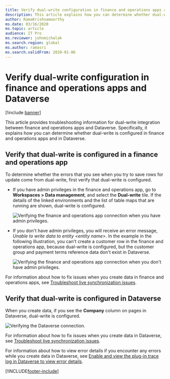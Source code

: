 ```yaml
---
title: Verify dual-write configuration in finance and operations apps and Dataverse
description: This article explains how you can determine whether dual-write is configured in finance and operations apps and in Dataverse.
author: RamaKrishnamoorthy
ms.date: 03/16/2020
ms.topic: article
audience: IT Pro
ms.reviewer: johnmichalak
ms.search.region: global
ms.author: ramasri
ms.search.validFrom: 2020-01-06
---
```


# Verify dual-write configuration in finance and operations apps and Dataverse

[!include [banner](../../includes/banner.md)]


This article provides troubleshooting information for dual-write integration between finance and operations apps and Dataverse. Specifically, it explains how you can determine whether dual-write is configured in finance and operations apps and in Dataverse.

## Verify that dual-write is configured in a finance and operations app

To determine whether the errors that you see when you try to save rows for update come from dual-write, first verify that dual-write is configured.

+ If you have admin privileges in the finance and operations app, go to **Workspaces \> Data management**, and select the **Dual-write** tile. If the details of the linked environments and the list of table maps that are running are shown, dual-write is configured.

    ![Verifying the finance and operations app connection when you have admin privileges.](media/verify_fin_ops_1.png)

+ If you don't have admin privileges, you will receive an error message, *Unable to write data to entity \<entity name\>*. In the example in the following illustration, you can't create a customer row in the finance and operations app, because dual-write is configured, but the customer group and payment terms reference data don't exist in Dataverse.

    ![Verifying the finance and operations app connection when you don't have admin privileges.](media/verify_fin_ops_2.png)

For information about how to fix issues when you create data in finance and operations apps, see [Troubleshoot live synchronization issues](dual-write-troubleshooting-live-sync.md).

## Verify that dual-write is configured in Dataverse

When you create data, if you see the **Company** column on pages in Dataverse, dual-write is configured.

![Verifying the Dataverse connection.](media/verify_cds.png)

For information about how to fix issues when you create data in Dataverse, see [Troubleshoot live synchronization issues](dual-write-troubleshooting-live-sync.md).

For information about how to view error details if you encounter any errors while you create data in Dataverse, see [Enable and view the plug-in trace log in Dataverse to view error details](dual-write-troubleshooting.md#enable-view-trace).


[!INCLUDE[footer-include](../../../../includes/footer-banner.md)]
